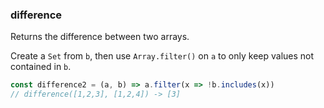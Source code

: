 ### difference

Returns the difference between two arrays.

Create a `Set` from `b`, then use `Array.filter()` on `a` to only keep values not contained in `b`.

```js
const difference2 = (a, b) => a.filter(x => !b.includes(x))
// difference([1,2,3], [1,2,4]) -> [3]
```
